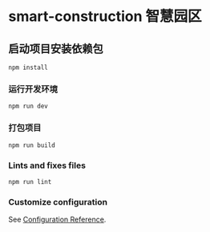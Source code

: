 # smart-construction 智慧园区

## 启动项目安装依赖包
```
npm install
```

### 运行开发环境
```
npm run dev
```

### 打包项目
```
npm run build
```

### Lints and fixes files
```
npm run lint
```

### Customize configuration
See [Configuration Reference](https://cli.vuejs.org/config/).
